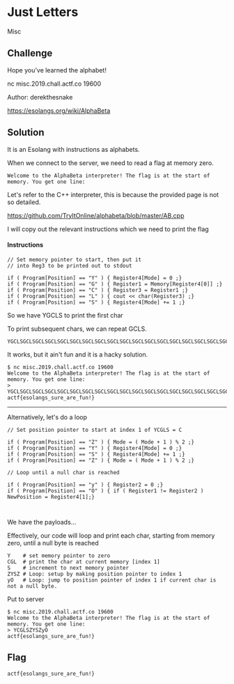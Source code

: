 # Just Letters
Misc

## Challenge 

Hope you’ve learned the alphabet!

nc misc.2019.chall.actf.co 19600

Author: derekthesnake

https://esolangs.org/wiki/AlphaBeta

## Solution

It is an Esolang with instructions as alphabets.

When we connect to the server, we need to read a flag at memory zero.

	Welcome to the AlphaBeta interpreter! The flag is at the start of memory. You get one line:

Let's refer to the C++ interpreter, this is because the provided page is not so detailed.

https://github.com/TryItOnline/alphabeta/blob/master/AB.cpp

I will copy out the relevant instructions which we need to print the flag

#### Instructions

	// Set memory pointer to start, then put it
	// into Reg3 to be printed out to stdout

	if ( Program[Position] == "Y" ) { Register4[Mode] = 0 ;}
	if ( Program[Position] == "G" ) { Register1 = Memory[Register4[0]] ;}
	if ( Program[Position] == "C" ) { Register3 = Register1 ;}
	if ( Program[Position] == "L" ) { cout << char(Register3) ;}
	if ( Program[Position] == "S" ) { Register4[Mode] += 1 ;}

So we have YGCLS to print the first char

To print subsequent chars, we can repeat GCLS.

	YGCLSGCLSGCLSGCLSGCLSGCLSGCLSGCLSGCLSGCLSGCLSGCLSGCLSGCLSGCLSGCLSGCLSGCLSGCLSGCLSGCLSGCLSGCLSGCLSGCLSGCLSGCLSGCLSGCLSGCLSGCLSGCLSGCLSGCLSGCLS

It works, but it ain't fun and it is a hacky solution.

	$ nc misc.2019.chall.actf.co 19600
	Welcome to the AlphaBeta interpreter! The flag is at the start of memory. You get one line:
	> YGCLSGCLSGCLSGCLSGCLSGCLSGCLSGCLSGCLSGCLSGCLSGCLSGCLSGCLSGCLSGCLSGCLSGCLSGCLSGCLSGCLSGCLSGCLSGCLSGCLSGCLSGCLSGCLSGCLSGCLSGCLSGCLSGCLSGCLSGCLS
	actf{esolangs_sure_are_fun!}

---

Alternatively, let's do a loop

	// Set position pointer to start at index 1 of YCGLS = C

	if ( Program[Position] == "Z" ) { Mode = ( Mode + 1 ) % 2 ;}
	if ( Program[Position] == "Y" ) { Register4[Mode] = 0 ;}
	if ( Program[Position] == "S" ) { Register4[Mode] += 1 ;}
	if ( Program[Position] == "Z" ) { Mode = ( Mode + 1 ) % 2 ;}

	// Loop until a null char is reached

	if ( Program[Position] == "y" ) { Register2 = 0 ;}
	if ( Program[Position] == "O" ) { if ( Register1 != Register2 ) NewPosition = Register4[1];}

	  
We have the payloads...

Effectively, our code will loop and print each char, starting from memory zero, until a null byte is reached

	Y    # set memory pointer to zero
	CGL  # print the char at current memory [index 1]
	S    # increment to next memory pointer
	ZYSZ # Loop: setup by making position pointer to index 1
	yO	 # Loop: jump to position pointer of index 1 if current char is not a null byte.


Put to server

	$ nc misc.2019.chall.actf.co 19600
	Welcome to the AlphaBeta interpreter! The flag is at the start of memory. You get one line:
	> YCGLSZYSZyO
	actf{esolangs_sure_are_fun!}

## Flag

	actf{esolangs_sure_are_fun!}
